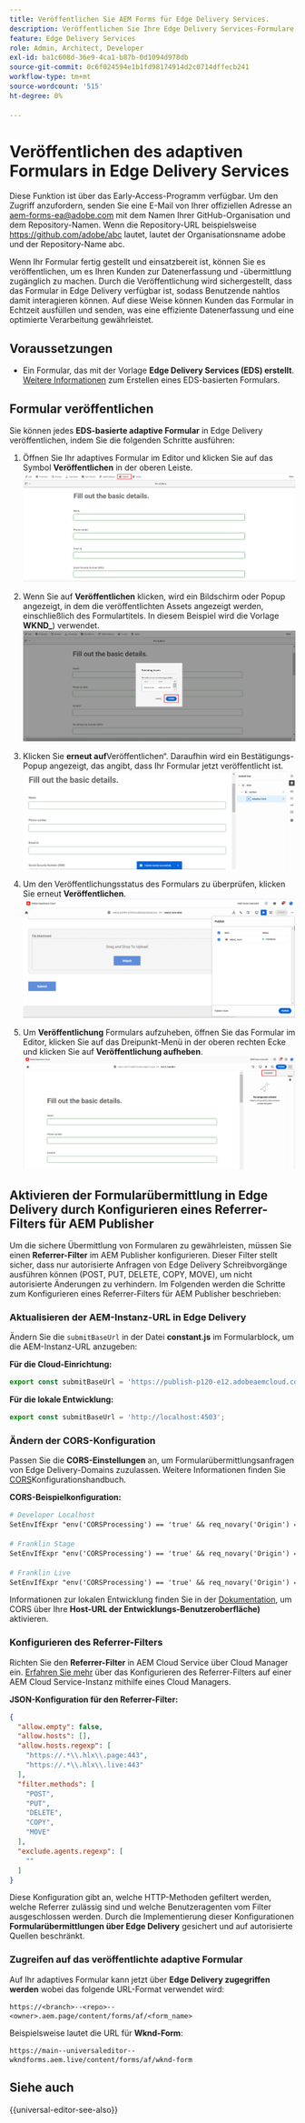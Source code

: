 ```yaml
---
title: Veröffentlichen Sie AEM Forms für Edge Delivery Services.
description: Veröffentlichen Sie Ihre Edge Delivery Services-Formulare schnell und nahtlos.
feature: Edge Delivery Services
role: Admin, Architect, Developer
exl-id: ba1c608d-36e9-4ca1-b87b-0d1094d978db
source-git-commit: 0c6f024594e1b1fd98174914d2c0714dffecb241
workflow-type: tm+mt
source-wordcount: '515'
ht-degree: 0%

---
```


# Veröffentlichen des adaptiven Formulars in Edge Delivery Services

<span class="preview"> Diese Funktion ist über das Early-Access-Programm verfügbar. Um den Zugriff anzufordern, senden Sie eine E-Mail von Ihrer offiziellen Adresse an <a href="mailto:aem-forms-ea@adobe.com">aem-forms-ea@adobe.com</a> mit dem Namen Ihrer GitHub-Organisation und dem Repository-Namen. Wenn die Repository-URL beispielsweise https://github.com/adobe/abc lautet, lautet der Organisationsname adobe und der Repository-Name abc.</span>


Wenn Ihr Formular fertig gestellt und einsatzbereit ist, können Sie es veröffentlichen, um es Ihren Kunden zur Datenerfassung und -übermittlung zugänglich zu machen. Durch die Veröffentlichung wird sichergestellt, dass das Formular in Edge Delivery verfügbar ist, sodass Benutzende nahtlos damit interagieren können. Auf diese Weise können Kunden das Formular in Echtzeit ausfüllen und senden, was eine effiziente Datenerfassung und eine optimierte Verarbeitung gewährleistet.

## Voraussetzungen

* Ein Formular, das mit der Vorlage **Edge Delivery Services (EDS) erstellt**. [Weitere Informationen](/help/edge/docs/forms/universal-editor/getting-started-universal-editor.md) zum Erstellen eines EDS-basierten Formulars.

## Formular veröffentlichen

Sie können jedes **EDS-basierte adaptive Formular** in Edge Delivery veröffentlichen, indem Sie die folgenden Schritte ausführen:

<!--1. Select the **Adaptive Form** that you want to publish and click the **Edit** ![edit icon](/help/forms/assets/edit.svg) icon.
   ![Select EDS-Based Form](/help/forms/assets/select-eds-based-form.png)-->

1. Öffnen Sie Ihr adaptives Formular im Editor und klicken Sie auf das Symbol **Veröffentlichen** in der oberen Leiste.
   ![Klicken Sie auf Veröffentlichen](/help/forms/assets/publish-icon-eds-form.png)

1. Wenn Sie auf **Veröffentlichen** klicken, wird ein Bildschirm oder Popup angezeigt, in dem die veröffentlichten Assets angezeigt werden, einschließlich des Formulartitels. In diesem Beispiel wird die Vorlage **WKND_**) verwendet.
   ![Klicken Sie auf Veröffentlichen](/help/forms/assets/on-click-publish.png)

1. Klicken Sie **erneut auf**Veröffentlichen“. Daraufhin wird ein Bestätigungs-Popup angezeigt, das angibt, dass Ihr Formular jetzt veröffentlicht ist.
   ![Erfolg der Veröffentlichung](/help/forms/assets/publish-success.png)

1. Um den Veröffentlichungsstatus des Formulars zu überprüfen, klicken Sie erneut **Veröffentlichen**.
   ![Veröffentlichungsstatus](/help/forms/assets/publish-status.png)

1. Um **Veröffentlichung** Formulars aufzuheben, öffnen Sie das Formular im Editor, klicken Sie auf das Dreipunkt-Menü in der oberen rechten Ecke und klicken Sie auf **Veröffentlichung aufheben**.
   ![Veröffentlichung aufheben](/help/forms/assets/unpublish--form.png)

## Aktivieren der Formularübermittlung in Edge Delivery durch Konfigurieren eines Referrer-Filters für AEM Publisher

Um die sichere Übermittlung von Formularen zu gewährleisten, müssen Sie einen **Referrer-Filter** im AEM Publisher konfigurieren. Dieser Filter stellt sicher, dass nur autorisierte Anfragen von Edge Delivery Schreibvorgänge ausführen können (POST, PUT, DELETE, COPY, MOVE), um nicht autorisierte Änderungen zu verhindern. Im Folgenden werden die Schritte zum Konfigurieren eines Referrer-Filters für AEM Publisher beschrieben:

### Aktualisieren der AEM-Instanz-URL in Edge Delivery

Ändern Sie die `submitBaseUrl` in der Datei **constant.js** im Formularblock, um die AEM-Instanz-URL anzugeben:

**Für die Cloud-Einrichtung:**

```js
export const submitBaseUrl = 'https://publish-p120-e12.adobeaemcloud.com';
```
**Für die lokale Entwicklung:**

```js
export const submitBaseUrl = 'http://localhost:4503';
```

### Ändern der CORS-Konfiguration

Passen Sie die **CORS-Einstellungen** an, um Formularübermittlungsanfragen von Edge Delivery-Domains zuzulassen. Weitere Informationen finden Sie [CORS](https://experienceleague.adobe.com/en/docs/experience-manager-learn/getting-started-with-aem-headless/deployments/configurations/cors)Konfigurationshandbuch.

**CORS-Beispielkonfiguration:**

```apache
# Developer Localhost
SetEnvIfExpr "env('CORSProcessing') == 'true' && req_novary('Origin') =~ m#(http://localhost(:\d+)?$)#" CORSTrusted=true

# Franklin Stage
SetEnvIfExpr "env('CORSProcessing') == 'true' && req_novary('Origin') =~ m#(https://.*\.hlx\.page$)#" CORSTrusted=true  

# Franklin Live
SetEnvIfExpr "env('CORSProcessing') == 'true' && req_novary('Origin') =~ m#(https://.*\.hlx\.live$)#" CORSTrusted=true
```
Informationen zur lokalen Entwicklung finden Sie in der [Dokumentation](https://experienceleague.adobe.com/en/docs/experience-manager-cloud-service/content/headless/deployment/referrer-filter), um CORS über Ihre **Host-URL der Entwicklungs-Benutzeroberfläche)** aktivieren.

### Konfigurieren des Referrer-Filters

Richten Sie den **Referrer-Filter** in AEM Cloud Service über Cloud Manager ein. [Erfahren Sie mehr](https://experienceleague.adobe.com/en/docs/experience-manager-learn/foundation/security/understand-cross-origin-resource-sharing) über das Konfigurieren des Referrer-Filters auf einer AEM Cloud Service-Instanz mithilfe eines Cloud Managers.

**JSON-Konfiguration für den Referrer-Filter:**

```json
{
  "allow.empty": false,
  "allow.hosts": [],
  "allow.hosts.regexp": [
    "https://.*\\.hlx\\.page:443",
    "https://.*\\.hlx\\.live:443"
  ],
  "filter.methods": [
    "POST",
    "PUT",
    "DELETE",
    "COPY",
    "MOVE"
  ],
  "exclude.agents.regexp": [
    ""
  ]
}
```

Diese Konfiguration gibt an, welche HTTP-Methoden gefiltert werden, welche Referrer zulässig sind und welche Benutzeragenten vom Filter ausgeschlossen werden. Durch die Implementierung dieser Konfigurationen **Formularübermittlungen über Edge Delivery** gesichert und auf autorisierte Quellen beschränkt.

### Zugreifen auf das veröffentlichte adaptive Formular

Auf Ihr adaptives Formular kann jetzt über **Edge Delivery zugegriffen werden** wobei das folgende URL-Format verwendet wird:

```
https://<branch>--<repo>--<owner>.aem.page/content/forms/af/<form_name>
```

Beispielsweise lautet die URL für **Wknd-Form**:

```
https://main--universaleditor--wkndforms.aem.live/content/forms/af/wknd-form
```


## Siehe auch

{{universal-editor-see-also}}

